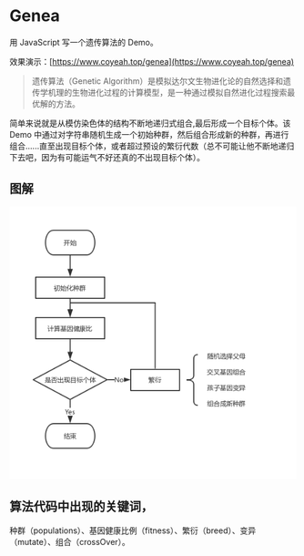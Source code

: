 # Genea

用 JavaScript 写一个遗传算法的 Demo。

效果演示：[https://www.coyeah.top/genea](https://www.coyeah.top/genea)

> 遗传算法（Genetic Algorithm）是模拟达尔文生物进化论的自然选择和遗传学机理的生物进化过程的计算模型，是一种通过模拟自然进化过程搜索最优解的方法。

简单来说就是从模仿染色体的结构不断地递归式组合,最后形成一个目标个体。该 Demo 中通过对字符串随机生成一个初始种群，然后组合形成新的种群，再进行组合......直至出现目标个体，或者超过预设的繁衍代数（总不可能让他不断地递归下去吧，因为有可能运气不好还真的不出现目标个体）。

## 图解

![流程图解](https://github.com/Coyeah/genea/blob/master/flow.jpg)

## 算法代码中出现的关键词，

种群（populations）、基因健康比例（fitness）、繁衍（breed）、变异（mutate）、组合（crossOver）。
